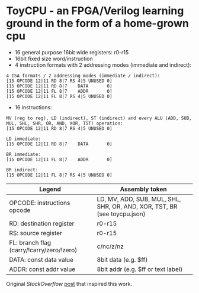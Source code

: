 # ToyCPU - an FPGA/Verilog learning ground in the form of a home-grown cpu


* 16 general purpose 16bit wide registers: r0-r15
* 16bit fixed size word/instruction
* 4 instruction formats with 2 addressing modes (immediate and indirect):
```
4 ISA formats / 2 addressing modes (immediate / indirect):
[15 OPCODE 12|11 RD 8|7 RS 4|5 UNUSED 0]
[15 OPCODE 12|11 RD 8|7    DATA       0]
[15 OPCODE 12|11 FL 8|7    ADDR       0]
[15 OPCODE 12|11 FL 8|7 RS 4|5 UNUSED 0]
```

* 16 instructions:
```
MV (reg to reg), LD (indirect), ST (indirect) and every ALU (ADD, SUB, MUL, SHL, SHR, OR, AND, XOR, TST) operation:
[15 OPCODE 12|11 RD 8|7 RS 4|5 UNUSED 0]

LD immediate:
[15 OPCODE 12|11 RD 8|7    DATA       0]

BR immediate:
[15 OPCODE 12|11 FL 8|7    ADDR       0]

BR indirect:
[15 OPCODE 12|11 FL 8|7 RS 4|5 UNUSED 0]
```

Legend| Assembly token
------|------
OPCODE: instructions opcode            			| LD, MV, ADD, SUB, MUL, SHL, SHR, OR, AND, XOR, TST, BR (see toycpu.json)
RD: destination register                        | r0-r15
RS: source register                             | r0-r15
FL: branch flag (carry/!carry/zero/!zero)       | c/nc/z/nz
DATA: const data value                          | 8bit data (e.g. $ff)
ADDR: const addr value                          | 8bit addr (e.g. $ff or text label)


Original *StackOverflow* [post](https://stackoverflow.com/questions/51592244/implementation-of-simple-microprocessor-using-verilog/51621153#51621153) that inspired this work.
